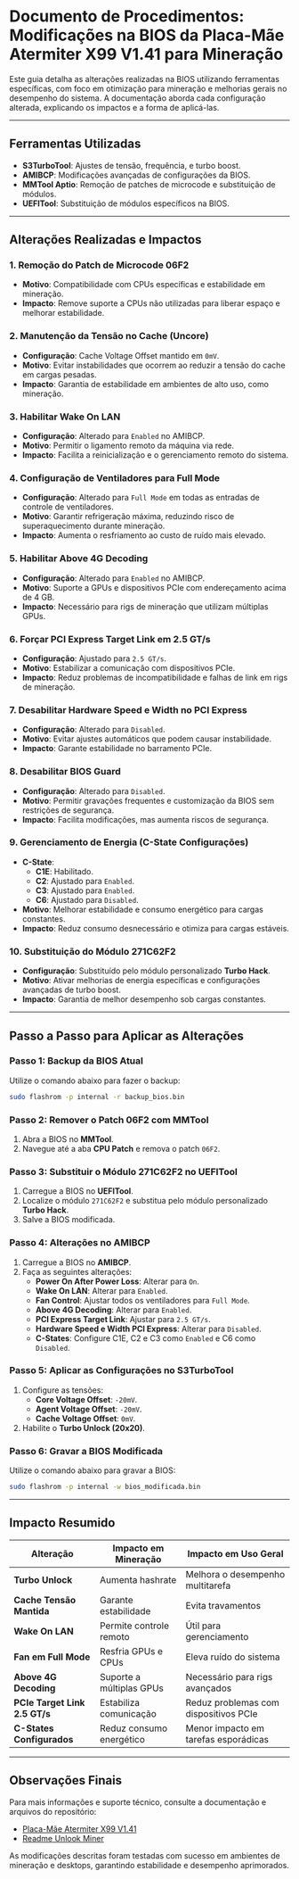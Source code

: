 # Documento de Procedimentos: Modificações na BIOS da Placa-Mãe Atermiter X99 V1.41 para Mineração

Este guia detalha as alterações realizadas na BIOS utilizando ferramentas específicas, com foco em otimização para mineração e melhorias gerais no desempenho do sistema. A documentação aborda cada configuração alterada, explicando os impactos e a forma de aplicá-las.

---

## Ferramentas Utilizadas
- **S3TurboTool**: Ajustes de tensão, frequência, e turbo boost.  
- **AMIBCP**: Modificações avançadas de configurações da BIOS.  
- **MMTool Aptio**: Remoção de patches de microcode e substituição de módulos.  
- **UEFITool**: Substituição de módulos específicos na BIOS.

---

## Alterações Realizadas e Impactos

### 1. **Remoção do Patch de Microcode 06F2**
   - **Motivo**: Compatibilidade com CPUs específicas e estabilidade em mineração.  
   - **Impacto**: Remove suporte a CPUs não utilizadas para liberar espaço e melhorar estabilidade.

### 2. **Manutenção da Tensão no Cache (Uncore)**
   - **Configuração**: Cache Voltage Offset mantido em `0mV`.  
   - **Motivo**: Evitar instabilidades que ocorrem ao reduzir a tensão do cache em cargas pesadas.  
   - **Impacto**: Garantia de estabilidade em ambientes de alto uso, como mineração.

### 3. **Habilitar Wake On LAN**
   - **Configuração**: Alterado para `Enabled` no AMIBCP.  
   - **Motivo**: Permitir o ligamento remoto da máquina via rede.  
   - **Impacto**: Facilita a reinicialização e o gerenciamento remoto do sistema.

### 4. **Configuração de Ventiladores para Full Mode**
   - **Configuração**: Alterado para `Full Mode` em todas as entradas de controle de ventiladores.  
   - **Motivo**: Garantir refrigeração máxima, reduzindo risco de superaquecimento durante mineração.  
   - **Impacto**: Aumenta o resfriamento ao custo de ruído mais elevado.

### 5. **Habilitar Above 4G Decoding**
   - **Configuração**: Alterado para `Enabled` no AMIBCP.  
   - **Motivo**: Suporte a GPUs e dispositivos PCIe com endereçamento acima de 4 GB.  
   - **Impacto**: Necessário para rigs de mineração que utilizam múltiplas GPUs.

### 6. **Forçar PCI Express Target Link em 2.5 GT/s**
   - **Configuração**: Ajustado para `2.5 GT/s`.  
   - **Motivo**: Estabilizar a comunicação com dispositivos PCIe.  
   - **Impacto**: Reduz problemas de incompatibilidade e falhas de link em rigs de mineração.

### 7. **Desabilitar Hardware Speed e Width no PCI Express**
   - **Configuração**: Alterado para `Disabled`.  
   - **Motivo**: Evitar ajustes automáticos que podem causar instabilidade.  
   - **Impacto**: Garante estabilidade no barramento PCIe.

### 8. **Desabilitar BIOS Guard**
   - **Configuração**: Alterado para `Disabled`.  
   - **Motivo**: Permitir gravações frequentes e customização da BIOS sem restrições de segurança.  
   - **Impacto**: Facilita modificações, mas aumenta riscos de segurança.

### 9. **Gerenciamento de Energia (C-State Configurações)**
   - **C-State**:  
      - **C1E**: Habilitado.  
      - **C2**: Ajustado para `Enabled`.  
      - **C3**: Ajustado para `Enabled`.  
      - **C6**: Ajustado para `Disabled`.  
   - **Motivo**: Melhorar estabilidade e consumo energético para cargas constantes.  
   - **Impacto**: Reduz consumo desnecessário e otimiza para cargas estáveis.

### 10. **Substituição do Módulo 271C62F2**
   - **Configuração**: Substituído pelo módulo personalizado **Turbo Hack**.  
   - **Motivo**: Ativar melhorias de energia específicas e configurações avançadas de turbo boost.  
   - **Impacto**: Garantia de melhor desempenho sob cargas constantes.

---

## Passo a Passo para Aplicar as Alterações

### Passo 1: Backup da BIOS Atual
Utilize o comando abaixo para fazer o backup:
```bash
sudo flashrom -p internal -r backup_bios.bin
```

### Passo 2: Remover o Patch 06F2 com MMTool
1. Abra a BIOS no **MMTool**.  
2. Navegue até a aba **CPU Patch** e remova o patch `06F2`.

### Passo 3: Substituir o Módulo 271C62F2 no UEFITool
1. Carregue a BIOS no **UEFITool**.  
2. Localize o módulo `271C62F2` e substitua pelo módulo personalizado **Turbo Hack**.  
3. Salve a BIOS modificada.

### Passo 4: Alterações no AMIBCP
1. Carregue a BIOS no **AMIBCP**.  
2. Faça as seguintes alterações:
   - **Power On After Power Loss**: Alterar para `On`.  
   - **Wake On LAN**: Alterar para `Enabled`.  
   - **Fan Control**: Ajustar todos os ventiladores para `Full Mode`.  
   - **Above 4G Decoding**: Alterar para `Enabled`.  
   - **PCI Express Target Link**: Ajustar para `2.5 GT/s`.  
   - **Hardware Speed e Width PCI Express**: Alterar para `Disabled`.  
   - **C-States**: Configure C1E, C2 e C3 como `Enabled` e C6 como `Disabled`.  

### Passo 5: Aplicar as Configurações no S3TurboTool
1. Configure as tensões:
   - **Core Voltage Offset**: `-20mV`.  
   - **Agent Voltage Offset**: `-20mV`.  
   - **Cache Voltage Offset**: `0mV`.  
2. Habilite o **Turbo Unlock (20x20)**.

### Passo 6: Gravar a BIOS Modificada
Utilize o comando abaixo para gravar a BIOS:
```bash
sudo flashrom -p internal -w bios_modificada.bin
```

---

## Impacto Resumido

| Alteração                      | Impacto em Mineração                  | Impacto em Uso Geral                  |
|--------------------------------|---------------------------------------|---------------------------------------|
| **Turbo Unlock**               | Aumenta hashrate                     | Melhora o desempenho multitarefa      |
| **Cache Tensão Mantida**       | Garante estabilidade                 | Evita travamentos                     |
| **Wake On LAN**                | Permite controle remoto              | Útil para gerenciamento               |
| **Fan em Full Mode**           | Resfria GPUs e CPUs                  | Eleva ruído do sistema                |
| **Above 4G Decoding**          | Suporte a múltiplas GPUs             | Necessário para rigs avançados        |
| **PCIe Target Link 2.5 GT/s**  | Estabiliza comunicação               | Reduz problemas com dispositivos PCIe |
| **C-States Configurados**      | Reduz consumo energético             | Menor impacto em tarefas esporádicas  |

---

## Observações Finais

Para mais informações e suporte técnico, consulte a documentação e arquivos do repositório:
- [Placa-Mãe Atermiter X99 V1.41](https://github.com/debianlima/studos_bios/tree/main/motherboards/Atermiter/x99_v1.41)
- [Readme Unlook Miner](https://github.com/debianlima/studos_bios/blob/main/motherboards/Atermiter/x99_v1.41/readmeunlookminer.md) 

As modificações descritas foram testadas com sucesso em ambientes de mineração e desktops, garantindo estabilidade e desempenho aprimorados.

